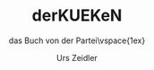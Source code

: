---
title: derKUEKeN
subtitle: > 
  das Buch von der Partei\vspace{1ex}
author: 
    - Urs Zeidler
description: derKUEKeN das Buch
rights: Commercial
language: de-DE
titlegraphic: ebook-template/cover.png
cover-image: ebook-template/cover.png
mainfont: "DejaVu Sans"
pagestyle: plain
documentclass: report
classoption: [symmetric]
figureTitle: "Abbildung"
tableTitle: "Tabelle"
figPrefix: "Abb."
eqnPrefix: "Gl."
tblPrefix: "Tab."
secPrefix: Abschnitt 
lofTitle: "Abbildungsverzeichnis"
lotTitle: "Tabellenverzeichnis"
toc-title: "Inhaltsverzeichnis"
whatever: 'This is so simple'
revision: '2.0.0'
pandoc-cover:
  front: 'cover.svg'
---